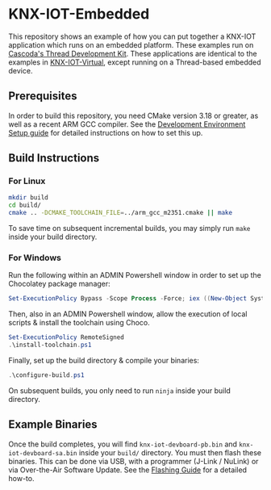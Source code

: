 # KNX-IOT-Embedded

This repository shows an example of how you can put together a KNX-IOT application which runs on an embedded platform. These examples run on [Cascoda's Thread Development Kit](https://www.cascoda.com/products/thread-development-kit/). These applications are identical to the examples in [KNX-IOT-Virtual](https://github.com/KNX-IOT/KNX-IOT-Virtual), except running on a Thread-based embedded device.
 
## Prerequisites

In order to build this repository, you need CMake version 3.18 or greater, as well as a recent ARM GCC compiler. See the [Development Environment Setup guide](https://github.com/Cascoda/cascoda-sdk/blob/master/docs/guides/development-setup.md) for detailed instructions on how to set this up. 

## Build Instructions
### For Linux
```bash
mkdir build
cd build/
cmake .. -DCMAKE_TOOLCHAIN_FILE=../arm_gcc_m2351.cmake || make
```

To save time on subsequent incremental builds, you may simply run `make` inside your build directory.

### For Windows

Run the following within an ADMIN Powershell window in order to set up the Chocolatey package manager:

```powershell
Set-ExecutionPolicy Bypass -Scope Process -Force; iex ((New-Object System.Net.WebClient).DownloadString('https://chocolatey.org/install.ps1'))
```

Then, also in an ADMIN Powershell window, allow the execution of local scripts & install the toolchain using Choco.
```powershell
Set-ExecutionPolicy RemoteSigned
.\install-toolchain.ps1
```

Finally, set up the build directory & compile your binaries:
```powershell
.\configure-build.ps1
```

On subsequent builds, you only need to run `ninja` inside your build directory.

## Example Binaries

Once the build completes, you will find `knx-iot-devboard-pb.bin` and `knx-iot-devboard-sa.bin` inside your `build/` directory. You must then flash these binaries. This can be done via USB, with a programmer (J-Link / NuLink) or via Over-the-Air Software Update. See the [Flashing Guide](https://github.com/Cascoda/cascoda-sdk/blob/master/docs/guides/flashing.md) for a detailed how-to.
